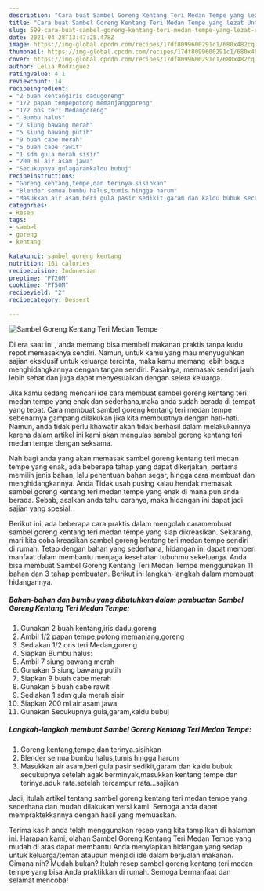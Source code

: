```yaml
---
description: "Cara buat Sambel Goreng Kentang Teri Medan Tempe yang lezat Untuk Jualan"
title: "Cara buat Sambel Goreng Kentang Teri Medan Tempe yang lezat Untuk Jualan"
slug: 599-cara-buat-sambel-goreng-kentang-teri-medan-tempe-yang-lezat-untuk-jualan
date: 2021-04-28T13:47:25.478Z
image: https://img-global.cpcdn.com/recipes/17df8099600291c1/680x482cq70/sambel-goreng-kentang-teri-medan-tempe-foto-resep-utama.jpg
thumbnail: https://img-global.cpcdn.com/recipes/17df8099600291c1/680x482cq70/sambel-goreng-kentang-teri-medan-tempe-foto-resep-utama.jpg
cover: https://img-global.cpcdn.com/recipes/17df8099600291c1/680x482cq70/sambel-goreng-kentang-teri-medan-tempe-foto-resep-utama.jpg
author: Lelia Rodriguez
ratingvalue: 4.1
reviewcount: 14
recipeingredient:
- "2 buah kentangiris dadugoreng"
- "1/2 papan tempepotong memanjanggoreng"
- "1/2 ons teri Medangoreng"
- " Bumbu halus"
- "7 siung bawang merah"
- "5 siung bawang putih"
- "9 buah cabe merah"
- "5 buah cabe rawit"
- "1 sdm gula merah sisir"
- "200 ml air asam jawa"
- "Secukupnya gulagaramkaldu bubuj"
recipeinstructions:
- "Goreng kentang,tempe,dan terinya.sisihkan"
- "Blender semua bumbu halus,tumis hingga harum"
- "Masukkan air asam,beri gula pasir sedikit,garam dan kaldu bubuk secukupnya setelah agak berminyak,masukkan kentang tempe dan terinya.aduk rata.setelah tercampur rata...sajikan"
categories:
- Resep
tags:
- sambel
- goreng
- kentang

katakunci: sambel goreng kentang 
nutrition: 161 calories
recipecuisine: Indonesian
preptime: "PT20M"
cooktime: "PT50M"
recipeyield: "2"
recipecategory: Dessert

---
```



![Sambel Goreng Kentang Teri Medan Tempe](https://img-global.cpcdn.com/recipes/17df8099600291c1/680x482cq70/sambel-goreng-kentang-teri-medan-tempe-foto-resep-utama.jpg)

Di era  saat ini , anda memang bisa membeli makanan praktis tanpa kudu repot memasaknya sendiri. Namun, untuk kamu yang mau menyuguhkan sajian eksklusif untuk keluarga tercinta, maka kamu memang lebih bagus menghidangkannya dengan tangan sendiri. Pasalnya, memasak sendiri jauh lebih sehat dan juga dapat menyesuaikan dengan selera keluarga.

Jika kamu sedang mencari ide cara membuat sambel goreng kentang teri medan tempe yang enak dan sederhana,maka anda sudah berada di tempat yang tepat. Cara membuat sambel goreng kentang teri medan tempe  sebenarnya gampang dilakukan jika kita membuatnya dengan hati-hati. Namun, anda tidak perlu khawatir akan tidak berhasil dalam melakukannya 
karena dalam artikel ini kami akan mengulas sambel goreng kentang teri medan tempe dengan seksama.  



Nah bagi anda yang akan memasak sambel goreng kentang teri medan tempe yang enak, ada beberapa tahap yang dapat dikerjakan, pertama memilih jenis bahan, lalu penentuan bahan segar, hingga cara membuat dan menghidangkannya. Anda Tidak usah pusing kalau hendak memasak sambel goreng kentang teri medan tempe yang enak di mana pun anda berada. Sebab, asalkan anda  tahu caranya, maka hidangan ini dapat jadi sajian yang spesial.

Berikut ini, ada beberapa cara praktis  dalam mengolah caramembuat sambel goreng kentang teri medan tempe yang siap dikreasikan. Sekarang, mari kita coba kreasikan sambel goreng kentang teri medan tempe sendiri di rumah. Tetap dengan bahan yang sederhana, hidangan ini dapat memberi manfaat dalam membantu menjaga kesehatan tubuhmu sekeluarga. Anda bisa membuat Sambel Goreng Kentang Teri Medan Tempe menggunakan 11 bahan dan 3 tahap pembuatan. Berikut ini langkah-langkah dalam membuat hidangannya.

<!--inarticleads1-->

##### Bahan-bahan dan bumbu yang dibutuhkan dalam pembuatan Sambel Goreng Kentang Teri Medan Tempe:

1. Gunakan 2 buah kentang,iris dadu,goreng
1. Ambil 1/2 papan tempe,potong memanjang,goreng
1. Sediakan 1/2 ons teri Medan,goreng
1. Siapkan  Bumbu halus:
1. Ambil 7 siung bawang merah
1. Gunakan 5 siung bawang putih
1. Siapkan 9 buah cabe merah
1. Gunakan 5 buah cabe rawit
1. Sediakan 1 sdm gula merah sisir
1. Siapkan 200 ml air asam jawa
1. Gunakan Secukupnya gula,garam,kaldu bubuj




<!--inarticleads2-->

##### Langkah-langkah membuat Sambel Goreng Kentang Teri Medan Tempe:

1. Goreng kentang,tempe,dan terinya.sisihkan
1. Blender semua bumbu halus,tumis hingga harum
1. Masukkan air asam,beri gula pasir sedikit,garam dan kaldu bubuk secukupnya setelah agak berminyak,masukkan kentang tempe dan terinya.aduk rata.setelah tercampur rata...sajikan




Jadi, itulah artikel tentang  sambel goreng kentang teri medan tempe  yang sederhana dan mudah dilakukan versi kami. Semoga anda dapat mempraktekkannya dengan hasil yang memuaskan. 

Terima kasih anda telah menggunakan resep yang kita tampilkan di halaman ini. Harapan kami, olahan  Sambel Goreng Kentang Teri Medan Tempe yang mudah di atas dapat membantu Anda menyiapkan hidangan yang sedap untuk keluarga/teman ataupun menjadi ide dalam berjualan makanan. Gimana nih? Mudah bukan? Itulah resep sambel goreng kentang teri medan tempe yang bisa Anda praktikkan di rumah. Semoga bermanfaat dan selamat mencoba!

